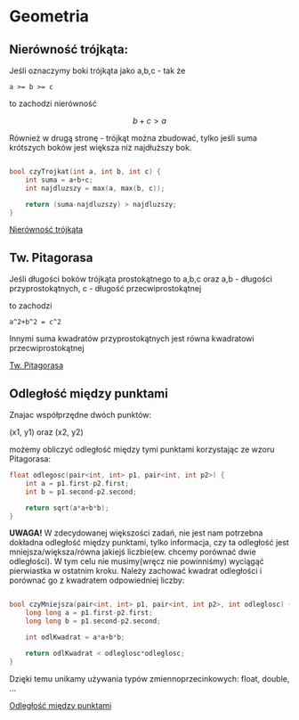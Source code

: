 # Geometria

## Nierówność trójkąta:

Jeśli oznaczymy boki trójkąta jako a,b,c - tak że 
``` 
a >= b >= c
```
to zachodzi nierówność
```math
b+c > a
```
Również w drugą stronę - trójkąt można zbudować, tylko jeśli suma krótszych boków jest większa
niż najdłuższy bok.

```cpp

bool czyTrojkat(int a, int b, int c) {
    int suma = a+b+c;
    int najdluzszy = max(a, max(b, c));

    return (suma-najdluzszy) > najdluzszy;
}
```
[Nierówność trójkąta](http://oblicz.com.pl/nierownosc-trojkata/)

## Tw. Pitagorasa

Jeśli długości boków trójkąta prostokątnego to a,b,c
oraz a,b - długości przyprostokątnych, c - długość przecwiprostokątnej

to zachodzi 

```
a^2+b^2 = c^2
```

Innymi suma kwadratów przyprostokątnych jest równa kwadratowi przecwiprostokątnej

[Tw. Pitagorasa](https://www.matemaks.pl/twierdzenie-pitagorasa.html)


## Odległość między punktami

Znajac współprzędne dwóch punktów:

(x1, y1) oraz (x2, y2)

możemy obliczyć odległość między tymi punktami korzystając ze wzoru Pitagorasa:


```cpp
float odlegosc(pair<int, int> p1, pair<int, int p2>) {
    int a = p1.first-p2.first;
    int b = p1.second-p2.second;

    return sqrt(a*a+b*b);
}
```

**UWAGA!**
W zdecydowanej większości zadań, nie jest nam potrzebna dokładna odległość między punktami, tylko informacja, czy ta odległość jest mniejsza/większa/równa jakiejś liczbie(ew. chcemy porównać dwie odległości). W tym celu nie musimy(wręcz nie powinniśmy) wyciągąć pierwiastka w ostatnim kroku. Należy zachować kwadrat odległości i porównać go z kwadratem odpowiedniej liczby:

```cpp

bool czyMniejsza(pair<int, int> p1, pair<int, int p2>, int odleglosc) {
    long long a = p1.first-p2.first;
    long long b = p1.second-p2.second;

    int odlKwadrat = a*a+b*b;

    return odlKwadrat < odleglosc*odleglosc;
}
```

Dzięki temu unikamy używania typów zmiennoprzecinkowych: float, double, ...

[Odległość między punktami](https://matematykaszkolna.pl/strona/1248.html)




